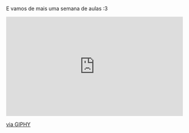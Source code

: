 E vamos de mais uma semana de aulas :3

<iframe src="https://giphy.com/embed/ECj9HxU0PKVx69IufH" width="480" height="270" frameBorder="0" class="giphy-embed" allowFullScreen></iframe><p><a href="https://giphy.com/gifs/cartoonnetwork-cartoon-network-craig-of-the-creek-cotc-ECj9HxU0PKVx69IufH">via GIPHY</a></p>




